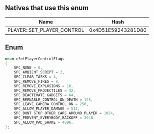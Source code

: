 ## Natives that use this enum
| Name                             | Hash               |
|----------------------------------|--------------------|
| PLAYER::SET\_PLAYER\_CONTROL     | 0x4D51E59243281D80 |
## Enum
```cpp
enum eSetPlayerControlFlags
{
	SPC_NONE = 0,
	SPC_AMBIENT_SCRIPT = 2,
	SPC_CLEAR_TASKS = 4,
	SPC_REMOVE_FIRES = 8,
	SPC_REMOVE_EXPLOSIONS = 16,
	SPC_REMOVE_PROJECTILES = 32,
	SPC_DEACTIVATE_GADGETS = 64,
	SPC_REENABLE_CONTROL_ON_DEATH = 128,
	SPC_LEAVE_CAMERA_CONTROL_ON = 256,
	SPC_ALLOW_PLAYER_DAMAGE = 512,
	SPC_DONT_STOP_OTHER_CARS_AROUND_PLAYER = 1024,
	SPC_PREVENT_EVERYBODY_BACKOFF = 2048,
	SPC_ALLOW_PAD_SHAKE = 4096,
};
```